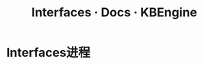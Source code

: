 ﻿---
layout: docs_cn
title: Interfaces · Docs · KBEngine
tab: docs
docsitem: documentation-kbengineoverview-interfaces
---

Interfaces进程
====================


